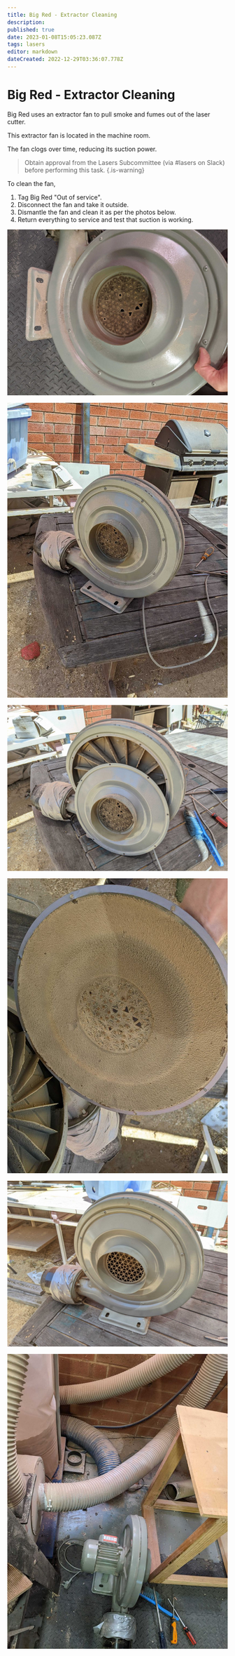 ```yaml
---
title: Big Red - Extractor Cleaning
description: 
published: true
date: 2023-01-08T15:05:23.087Z
tags: lasers
editor: markdown
dateCreated: 2022-12-29T03:36:07.778Z
---
```


# Big Red - Extractor Cleaning

Big Red uses an extractor fan to pull smoke and fumes out of the laser cutter.

This extractor fan is located in the machine room.

The fan clogs over time, reducing its suction power.

> Obtain approval from the Lasers Subcommittee (via #lasers on Slack) before performing this task.
{.is-warning}

To clean the fan,

1. Tag Big Red "Out of service".
2. Disconnect the fan and take it outside.
3. Dismantle the fan and clean it as per the photos below.
4. Return everything to service and test that suction is working.

![big-red-extractor-1.jpg](/tools/lasers/big-red-extractor-1.jpg)

![big-red-extractor-2.jpg](/tools/lasers/big-red-extractor-2.jpg)

![big-red-extractor-3.jpg](/tools/lasers/big-red-extractor-3.jpg)

![big-red-extractor-4.jpg](/tools/lasers/big-red-extractor-4.jpg)

![big-red-extractor-5.jpg](/tools/lasers/big-red-extractor-5.jpg)

![big-red-extractor-6.jpg](/tools/lasers/big-red-extractor-6.jpg)


